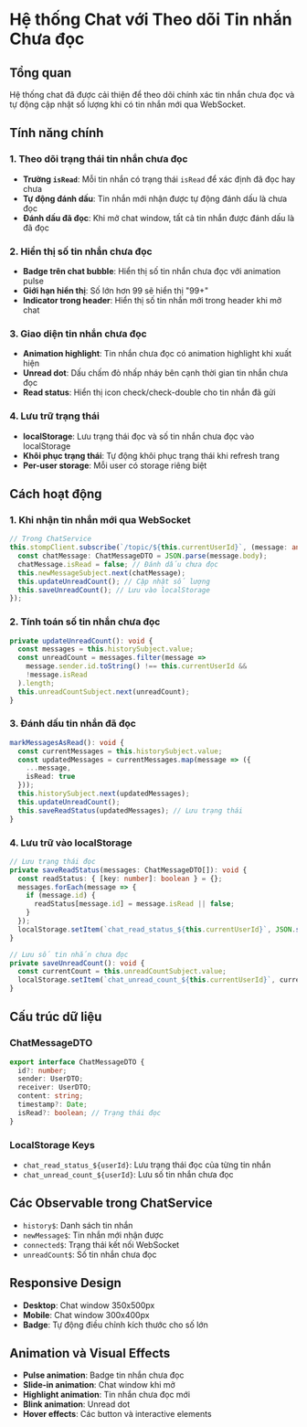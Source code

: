 # Hệ thống Chat với Theo dõi Tin nhắn Chưa đọc

## Tổng quan

Hệ thống chat đã được cải thiện để theo dõi chính xác tin nhắn chưa đọc và tự động cập nhật số lượng khi có tin nhắn mới qua WebSocket.

## Tính năng chính

### 1. Theo dõi trạng thái tin nhắn chưa đọc
- **Trường `isRead`**: Mỗi tin nhắn có trạng thái `isRead` để xác định đã đọc hay chưa
- **Tự động đánh dấu**: Tin nhắn mới nhận được tự động đánh dấu là chưa đọc
- **Đánh dấu đã đọc**: Khi mở chat window, tất cả tin nhắn được đánh dấu là đã đọc

### 2. Hiển thị số tin nhắn chưa đọc
- **Badge trên chat bubble**: Hiển thị số tin nhắn chưa đọc với animation pulse
- **Giới hạn hiển thị**: Số lớn hơn 99 sẽ hiển thị "99+"
- **Indicator trong header**: Hiển thị số tin nhắn mới trong header khi mở chat

### 3. Giao diện tin nhắn chưa đọc
- **Animation highlight**: Tin nhắn chưa đọc có animation highlight khi xuất hiện
- **Unread dot**: Dấu chấm đỏ nhấp nháy bên cạnh thời gian tin nhắn chưa đọc
- **Read status**: Hiển thị icon check/check-double cho tin nhắn đã gửi

### 4. Lưu trữ trạng thái
- **localStorage**: Lưu trạng thái đọc và số tin nhắn chưa đọc vào localStorage
- **Khôi phục trạng thái**: Tự động khôi phục trạng thái khi refresh trang
- **Per-user storage**: Mỗi user có storage riêng biệt

## Cách hoạt động

### 1. Khi nhận tin nhắn mới qua WebSocket
```typescript
// Trong ChatService
this.stompClient.subscribe(`/topic/${this.currentUserId}`, (message: any) => {
  const chatMessage: ChatMessageDTO = JSON.parse(message.body);
  chatMessage.isRead = false; // Đánh dấu chưa đọc
  this.newMessageSubject.next(chatMessage);
  this.updateUnreadCount(); // Cập nhật số lượng
  this.saveUnreadCount(); // Lưu vào localStorage
});
```

### 2. Tính toán số tin nhắn chưa đọc
```typescript
private updateUnreadCount(): void {
  const messages = this.historySubject.value;
  const unreadCount = messages.filter(message => 
    message.sender.id.toString() !== this.currentUserId && 
    !message.isRead
  ).length;
  this.unreadCountSubject.next(unreadCount);
}
```

### 3. Đánh dấu tin nhắn đã đọc
```typescript
markMessagesAsRead(): void {
  const currentMessages = this.historySubject.value;
  const updatedMessages = currentMessages.map(message => ({
    ...message,
    isRead: true
  }));
  this.historySubject.next(updatedMessages);
  this.updateUnreadCount();
  this.saveReadStatus(updatedMessages); // Lưu trạng thái
}
```

### 4. Lưu trữ vào localStorage
```typescript
// Lưu trạng thái đọc
private saveReadStatus(messages: ChatMessageDTO[]): void {
  const readStatus: { [key: number]: boolean } = {};
  messages.forEach(message => {
    if (message.id) {
      readStatus[message.id] = message.isRead || false;
    }
  });
  localStorage.setItem(`chat_read_status_${this.currentUserId}`, JSON.stringify(readStatus));
}

// Lưu số tin nhắn chưa đọc
private saveUnreadCount(): void {
  const currentCount = this.unreadCountSubject.value;
  localStorage.setItem(`chat_unread_count_${this.currentUserId}`, currentCount.toString());
}
```

## Cấu trúc dữ liệu

### ChatMessageDTO
```typescript
export interface ChatMessageDTO {
  id?: number;
  sender: UserDTO;
  receiver: UserDTO;
  content: string;
  timestamp?: Date;
  isRead?: boolean; // Trạng thái đọc
}
```

### LocalStorage Keys
- `chat_read_status_${userId}`: Lưu trạng thái đọc của từng tin nhắn
- `chat_unread_count_${userId}`: Lưu số tin nhắn chưa đọc

## Các Observable trong ChatService

- `history$`: Danh sách tin nhắn
- `newMessage$`: Tin nhắn mới nhận được
- `connected$`: Trạng thái kết nối WebSocket
- `unreadCount$`: Số tin nhắn chưa đọc

## Responsive Design

- **Desktop**: Chat window 350x500px
- **Mobile**: Chat window 300x400px
- **Badge**: Tự động điều chỉnh kích thước cho số lớn

## Animation và Visual Effects

- **Pulse animation**: Badge tin nhắn chưa đọc
- **Slide-in animation**: Chat window khi mở
- **Highlight animation**: Tin nhắn chưa đọc mới
- **Blink animation**: Unread dot
- **Hover effects**: Các button và interactive elements 